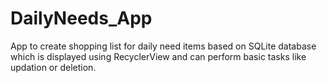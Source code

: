 # DailyNeeds_App
App to create shopping list for daily need items based on SQLite database which is displayed using RecyclerView and can perform basic tasks like updation or deletion.
